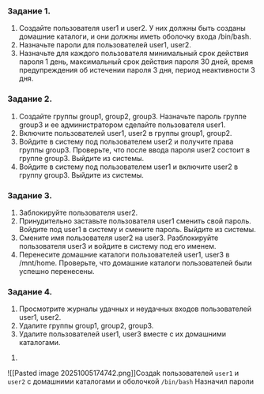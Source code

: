 ### Задание 1.

1. Создайте пользователя user1 и user2. У них должны быть созданы домашние каталоги, и они должны иметь оболочку входа /bin/bash.
2. Назначьте пароли для пользователей user1, user2.
3. Назначьте для каждого пользователя минимальный срок действия пароля 1 день, максимальный срок действия пароля 30 дней, время предупреждения об истечении пароля 3 дня, период неактивности 3 дня.

### Задание 2.
1. Создайте группы group1, group2, group3. Назначьте пароль группе group3 и ее администратором сделайте пользователя user1.
2. Включите пользователей user1, user2 в группы group1, group2.
3. Войдите в систему под пользователем user2 и получите права группы group3. Проверьте, что после ввода пароля user2 состоит в группе group3. Выйдите из системы.
4. Войдите в систему под пользователем user1 и включите user2 в группу group3. Выйдите из системы.

### Задание 3.

1. Заблокируйте пользователя user2.
2. Принудительно заставьте пользователя user1 сменить свой пароль. Войдите под user1 в систему и смените пароль. Выйдите из системы.
3. Смените имя пользователя user2 на user3. Разблокируйте пользователя user3 и войдите в систему под его именем.
4. Перенесите домашние каталоги пользователей user1, user3 в /mnt/home. Проверьте, что домашние каталоги пользователей были успешно перенесены.

### Задание 4.

1. Просмотрите журналы удачных и неудачных входов пользователей user1, user2.
2. Удалите группы group1, group2, group3.
3. Удалите пользователей user1, user3 вместе с их домашними каталогами.
1)
![[Pasted image 20251005174742.png]]Создаk пользователей `user1` и `user2` с домашними каталогами и оболочкой `/bin/bash`
Назначил пароли
